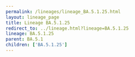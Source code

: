 ```yaml
---
permalink: /lineages/lineage_BA.5.1.25.html
layout: lineage_page
title: Lineage BA.5.1.25
redirect_to: ../lineage.html?lineage=BA.5.1.25
lineage: BA.5.1.25
parent: BA.5.1
children: ['BA.5.1.25']
---
```

